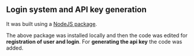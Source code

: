 ## Login system and API key generation

It was built using a [NodeJS package](https://github.com/braitsch/node-login).

The above package was installed locally and then the code was edited for **registration of user and login**. For **generating the api key** the code was added.

